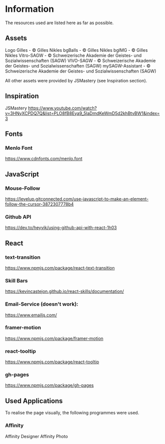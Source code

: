 # Information

The resources used are listed here as far as possible.

## Assets

Logo Gilles - © Gilles Nikles
bgBalls - © Gilles Nikles
bgIMG - © Gilles Nikles
Vitro-SAGW - © Schweizerische Akademie der Geistes- und Sozialwissenschaften (SAGW)
VIVO-SAGW - © Schweizerische Akademie der Geistes- und Sozialwissenschaften (SAGW)
mySAGW-Assistant - © Schweizerische Akademie der Geistes- und Sozialwissenschaften (SAGW)

All other assets were provided by JSMastery (see Inspiration section).

## Inspiration

JSMastery
https://www.youtube.com/watch?v=3HNyXCPDQ7Q&list=PLO8fB8Eya9_5laDmdKeWmD5d2khBtvBW1&index=3

## Fonts

### Menlo Font

https://www.cdnfonts.com/menlo.font

## JavaScript

### Mouse-Follow

https://levelup.gitconnected.com/use-javascript-to-make-an-element-follow-the-cursor-3872307778b4

### Github API

https://dev.to/heyvik/using-github-api-with-react-1h03

## React

### text-transition

https://www.npmjs.com/package/react-text-transition

### Skill Bars

https://kevincastejon.github.io/react-skills/documentation/

### Email-Service (doesn't work):

https://www.emailjs.com/

### framer-motion

https://www.npmjs.com/package/framer-motion

### react-tooltip

https://www.npmjs.com/package/react-tooltip

### gh-pages

https://www.npmjs.com/package/gh-pages

## Used Applications

To realise the page visually, the following programmes were used.

### Affinity

Affinity Designer
Affinity Photo
